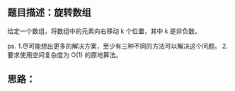 ## 题目描述：旋转数组

给定一个数组，将数组中的元素向右移动 k 个位置，其中 k 是非负数。

ps.
    1.尽可能想出更多的解决方案，至少有三种不同的方法可以解决这个问题。
    2.要求使用空间复杂度为 O(1) 的原地算法。
## 思路：

